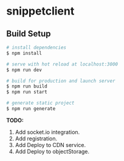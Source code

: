 # snippetclient

## Build Setup

```bash
# install dependencies
$ npm install

# serve with hot reload at localhost:3000
$ npm run dev

# build for production and launch server
$ npm run build
$ npm run start

# generate static project
$ npm run generate
```
**TODO:**
1. Add socket.io integration.
2. Add registration.
3. Add Deploy to CDN service.
4. Add Deploy to objectStorage.
